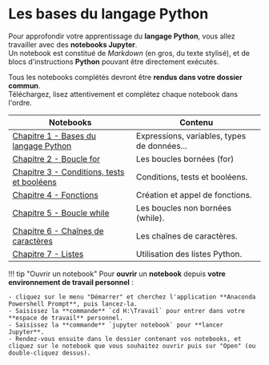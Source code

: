 # Les bases du langage Python

Pour approfondir votre apprentissage du **langage Python**, vous allez travailler avec des **notebooks Jupyter**.  
Un notebook est constitué de *Markdown* (en gros, du texte stylisé), et de blocs d'instructions **Python** pouvant être directement exécutés.

Tous les notebooks complétés devront être **rendus dans votre dossier commun**.  
Téléchargez, lisez attentivement et complétez chaque notebook dans l'ordre.

| Notebooks                              | Contenu                             |
| -------------------------------------------- | ----------------------------------- |
| [Chapitre 1 - Bases du langage Python](notebooks/Chapitre%201%20Bases%20du%20langage%20Python.ipynb) | Expressions, variables, types de données... |
| [Chapitre 2 - Boucle for](notebooks/Chapitre%202%20Boucle%20for.ipynb) | Les boucles bornées (for) |
| [Chapitre 3 - Conditions, tests et booléens](notebooks/Chapitre%203%20Conditions,%20tests%20et%20booléens.ipynb) | Conditions, tests et booléens. |
| [Chapitre 4 - Fonctions](notebooks/Chapitre%204%20Fonctions.ipynb) | Création et appel de fonctions. |
| [Chapitre 5 - Boucle while](notebooks/Chapitre%205%20Boucle%20while.ipynb) | Les boucles non bornées (while). |
| [Chapitre 6 - Chaînes de caractères](notebooks/Chapitre%206%20Chaînes%20de%20caractères.ipynb) | Les chaînes de caractères. |
| [Chapitre 7 - Listes](notebooks/Chapitre%207%20Listes.ipynb) | Utilisation des listes Python. |

!!! tip "Ouvrir un notebook"
    Pour **ouvrir** un **notebook** depuis **votre environnement de travail personnel** :
    
    - cliquez sur le menu "Démarrer" et cherchez l'application **Anaconda Powershell Prompt**, puis lancez-la. 
    - Saisissez la **commande** `cd H:\Travail` pour entrer dans votre **espace de travail** personnel.
    - Saisissez la **commande** `jupyter notebook` pour **lancer Jupyter**.
    - Rendez-vous ensuite dans le dossier contenant vos notebooks, et cliquez sur le notebook que vous souhaitez ouvrir puis sur "Open" (ou double-cliquez dessus).